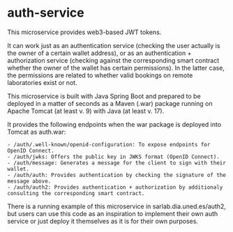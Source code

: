 # auth-service

This microservice provides web3-based JWT tokens.

It can work just as an authentication service (checking the user actually is the owner of a certain wallet address), or as an authentication + authorization service (checking against the corresponding smart contract whether the owner of the wallet has certain permissions). In the latter case, the permissions are related to whether valid bookings on remote laboratories exist or not.

This microservice is built with Java Spring Boot and prepared to be deployed in a matter of seconds as a Maven (.war) package running on Apache Tomcat (at least v. 9) with Java (at least v. 17).

It provides the following endpoints when the war package is deployed into Tomcat as auth.war:

    - /auth/.well-known/openid-configuration: To expose endpoints for OpenID Connect.
    - /auth/jwks: Offers the public key in JWKS format (OpenID Connect).
    - /auth/message: Generates a message for the client to sign with their wallet.
    - /auth/auth: Provides authentication by checking the signature of the message above.
    - /auth/auth2: Provides authentication + authorization by additionaly consulting the corresponding smart contract.

There is a running example of this microservice in sarlab.dia.uned.es/auth2, but users can use this code as an inspiration to implement their own auth service or just deploy it themselves as it is for their own purposes.
